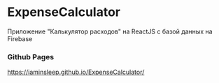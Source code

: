 # ExpenseCalculator
Приложение "Калькулятор расходов" на ReactJS c базой данных на Firebase

### Github Pages
https://iaminsleep.github.io/ExpenseCalculator/
